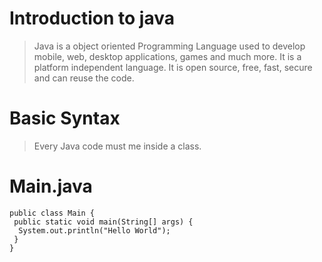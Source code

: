# Introduction to java
  
 > Java is a object oriented Programming Language used to develop mobile, web, desktop applications, games and much more.
 > It is a platform independent language.
 > It is open source, free, fast, secure and can reuse the code.

# Basic Syntax
 
 > Every Java code must me inside a class.
 # Main.java
 
  ```//
  public class Main {
   public static void main(String[] args) {
    System.out.println("Hello World");
   }
  }
  ```
